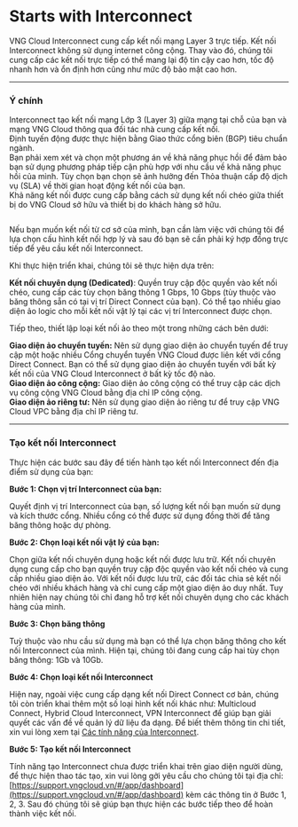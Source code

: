 # Starts with Interconnect

VNG Cloud Interconnect cung cấp kết nối mạng Layer 3 trực tiếp. Kết nối Interconnect không sử dụng internet công cộng. Thay vào đó, chúng tôi cung cấp các kết nối trực tiếp có thể mang lại độ tin cậy cao hơn, tốc độ nhanh hơn và ổn định hơn cũng như mức độ bảo mật cao hơn.

***

### **Ý chính** <a href="#batdauvoiinterconnect-ychinh" id="batdauvoiinterconnect-ychinh"></a>

Interconnect tạo kết nối mạng Lớp 3 (Layer 3) giữa mạng tại chỗ của bạn và mạng VNG Cloud thông qua đối tác nhà cung cấp kết nối.\
Định tuyến động được thực hiện bằng Giao thức cổng biên (BGP) tiêu chuẩn ngành.\
Bạn phải xem xét và chọn một phương án về khả năng phục hồi để đảm bảo bạn sử dụng phương pháp tiếp cận phù hợp với nhu cầu về khả năng phục hồi của mình. Tùy chọn bạn chọn sẽ ảnh hưởng đến Thỏa thuận cấp độ dịch vụ (SLA) về thời gian hoạt động kết nối của bạn.\
Khả năng kết nối được cung cấp bằng cách sử dụng kết nối chéo giữa thiết bị do VNG Cloud sở hữu và thiết bị do khách hàng sở hữu.

<figure><img src="https://docs.vngcloud.vn/download/attachments/64553619/image2023-9-8_14-30-47.png?version=1&#x26;modificationDate=1694158248000&#x26;api=v2" alt=""><figcaption></figcaption></figure>

Nếu bạn muốn kết nối từ cơ sở của mình, bạn cần làm việc với chúng tôi để lựa chọn cấu hình kết nối hợp lý và sau đó bạn sẽ cần phải ký hợp đồng trực tiếp để yêu cầu kết nối Interconnect.&#x20;

Khi thực hiện triển khai, chúng tôi sẽ thực hiện dựa trên:

**Kết nối chuyên dụng (Dedicated)**: Quyền truy cập độc quyền vào kết nối chéo, cung cấp các tùy chọn băng thông 1 Gbps, 10 Gbps (tùy thuộc vào băng thông sẵn có tại vị trí Direct Connect của bạn). Có thể tạo nhiều giao diện ảo logic cho mỗi kết nối vật lý tại các vị trí Interconnect được chọn.

Tiếp theo, thiết lập loại kết nối ảo theo một trong những cách bên dưới:

**Giao diện ảo chuyển tuyến:** Nên sử dụng giao diện ảo chuyển tuyến để truy cập một hoặc nhiều Cổng chuyển tuyến VNG Cloud được liên kết với cổng Direct Connect. Bạn có thể sử dụng giao diện ảo chuyển tuyến với bất kỳ kết nối của VNG Cloud Interconnect ở bất kỳ tốc độ nào.\
**Giao diện ảo công cộng:** Giao diện ảo công cộng có thể truy cập các dịch vụ công cộng VNG Cloud bằng địa chỉ IP công cộng.\
**Giao diện ảo riêng tư:** Nên sử dụng giao diện ảo riêng tư để truy cập VNG Cloud VPC bằng địa chỉ IP riêng tư.

***

### **Tạo kết nối Interconnect** <a href="#batdauvoiinterconnect-taoketnoiinterconnect" id="batdauvoiinterconnect-taoketnoiinterconnect"></a>

Thực hiện các bước sau đây để tiến hành tạo kết nối Interconnect đến địa điểm sử dụng của bạn:

**Bước 1: Chọn vị trí Interconnect của bạn:**

Quyết định vị trí Interconnect của bạn, số lượng kết nối bạn muốn sử dụng và kích thước cổng. Nhiều cổng có thể được sử dụng đồng thời để tăng băng thông hoặc dự phòng.

**Bước 2: Chọn loại kết nối vật lý của bạn:**

Chọn giữa kết nối chuyên dụng hoặc kết nối được lưu trữ. Kết nối chuyên dụng cung cấp cho bạn quyền truy cập độc quyền vào kết nối chéo và cung cấp nhiều giao diện ảo. Với kết nối được lưu trữ, các đối tác chia sẻ kết nối chéo với nhiều khách hàng và chỉ cung cấp một giao diện ảo duy nhất. Tuy nhiên hiện nay chúng tôi chỉ đang hỗ trợ kết nối chuyên dụng cho các khách hàng của mình.

**Bước 3: Chọn băng thông**

Tuỳ thuộc vào nhu cầu sử dụng mà bạn có thể lựa chọn băng thông cho kết nối Interconnect của mình. Hiện tại, chúng tôi đang cung cấp hai tùy chọn băng thông: 1Gb và 10Gb.

**Bước 4: Chọn loại kết nối Interconnect**

Hiện nay, ngoài việc cung cấp dạng kết nối Direct Connect cơ bản, chúng tôi còn triển khai thêm một số loại hình kết nối khác như: Multicloud Connect, Hybrid Cloud Interconnect, VPN Interconnect để giúp bạn giải quyết các vấn đề về quản lý dữ liệu đa dạng. Để biết thêm thông tin chi tiết, xin vui lòng xem tại [Các tính năng của Interconnect](broken-reference).

**Bước 5: Tạo kết nối Interconnect**

Tính năng tạo Interconnect chưa được triển khai trên giao diện người dùng, để thực hiện thao tác tạo, xin vui lòng gởi yêu cầu cho chúng tôi tại địa chỉ: [https://support.vngcloud.vn/#/app/dashboard](https://support.vngcloud.vn/#/app/dashboard) kèm các thông tin ở Bước 1, 2, 3. Sau đó chúng tôi sẽ giúp bạn thực hiện các bước tiếp theo để hoàn thành việc kết nối.
